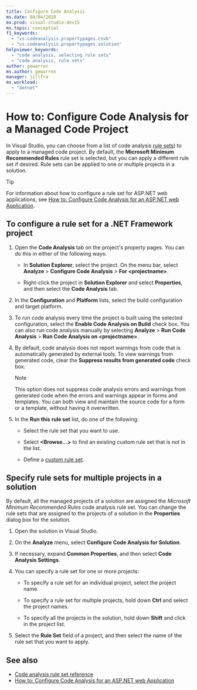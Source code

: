 ```yaml
---
title: Configure Code Analysis
ms.date: 04/04/2018
ms.prod: visual-studio-dev15
ms.topic: conceptual
f1_keywords:
  - "vs.codeanalysis.propertypages.csvb"
  - "vs.codeanalysis.propertypages.solution"
helpviewer_keywords:
  - "code analysis, selecting rule sets"
  - "code analysis, rule sets"
author: gewarren
ms.author: gewarren
manager: jillfra
ms.workload:
  - "dotnet"
---
```

# How to: Configure Code Analysis for a Managed Code Project

In Visual Studio, you can choose from a list of code analysis [rule sets](../code-quality/rule-set-reference.md)) to apply to a managed code project. By default, the **Microsoft Minimum Recommended Rules** rule set is selected, but you can apply a different rule set if desired. Rule sets can be applied to one or multiple projects in a solution.

> [!TIP]
> For information about how to configure a rule set for ASP.NET web applications, see [How to: Configure Code Analysis for an ASP.NET web Application](../code-quality/how-to-configure-code-analysis-for-an-aspnet-web-application.md).

## To configure a rule set for a .NET Framework project

1. Open the **Code Analysis** tab on the project's property pages. You can do this in either of the following ways:

   - In **Solution Explorer**, select the project. On the menu bar, select **Analyze** > **Configure Code Analysis** > **For \<projectname>**.

   - Right-click the project in **Solution Explorer** and select **Properties**, and then select the **Code Analysis** tab.

1. In the **Configuration** and **Platform** lists, select the build configuration and target platform.

1. To run code analysis every time the project is built using the selected configuration, select the **Enable Code Analysis on Build** check box. You can also run code analysis manually by selecting **Analyze** > **Run Code Analysis** > **Run Code Analysis on \<projectname>**.

1. By default, code analysis does not report warnings from code that is automatically generated by external tools. To view warnings from generated code, clear the **Suppress results from generated code** check box.

    > [!NOTE]
    > This option does not suppress code analysis errors and warnings from generated code when the errors and warnings appear in forms and templates. You can both view and maintain the source code for a form or a template, without having it overwritten.

1. In the **Run this rule set** list, do one of the following:

    - Select the rule set that you want to use.

    - Select **\<Browse...>** to find an existing custom rule set that is not in the list.

    - Define a [custom rule set](../code-quality/how-to-create-a-custom-rule-set.md).

## Specify rule sets for multiple projects in a solution

By default, all the managed projects of a solution are assigned the *Microsoft Minimum Recommended Rules* code analysis rule set. You can change the rule sets that are assigned to the projects of a solution in the **Properties** dialog box for the solution.

1. Open the solution in Visual Studio.

2. On the **Analyze** menu, select **Configure Code Analysis for Solution**.

3. If necessary, expand **Common Properties**, and then select **Code Analysis Settings**.

4. You can specify a rule set for one or more projects:

    - To specify a rule set for an individual project, select the project name.

    - To specify a rule set for multiple projects, hold down **Ctrl** and select the project names.

    - To specify all the projects in the solution, hold down **Shift** and click in the project list.

5. Select the **Rule Set** field of a project, and then select the name of the rule set that you want to apply.

## See also

- [Code analysis rule set reference](../code-quality/rule-set-reference.md)
- [How to: Configure Code Analysis for an ASP.NET web Application](../code-quality/how-to-configure-code-analysis-for-an-aspnet-web-application.md)